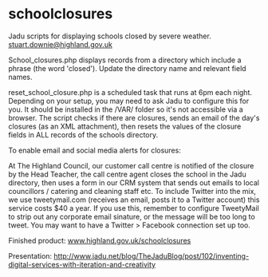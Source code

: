 # schoolclosures
Jadu scripts for displaying schools closed by severe weather. stuart.downie@highland.gov.uk

School_closures.php displays records from a directory which include a phrase (the word 'closed'). 
Update the directory name and relevant field names.

reset_school_closure.php is a scheduled task that runs at 6pm each night. Depending on your setup, you may need to ask
Jadu to configure this for you. It should be installed in the /VAR/ folder so it's not accessible via a browser.
The script checks if there are closures, sends an email of the day's closures (as an XML attachment), 
then resets the values of the closure fields in ALL records of the schools directory.

To enable email and social media alerts for closures:

At The Highland Council, our customer call centre is notified of the closure by the Head Teacher, the call centre agent closes the school in the Jadu directory, then uses a form in our CRM system that sends out emails to local councillors / catering and cleaning staff etc. To include Twitter into the mix, we use tweetymail.com (receives an email, posts it to a Twitter account) this service costs $40 a year. If you use this, remember to configure TweetyMail to strip out any corporate email sinature, or the message will be too long to tweet. You may want to have a Twitter > Facebook connection set up too.

Finished product: www.highland.gov.uk/schoolclosures

Presentation: http://www.jadu.net/blog/TheJaduBlog/post/102/inventing-digital-services-with-iteration-and-creativity
